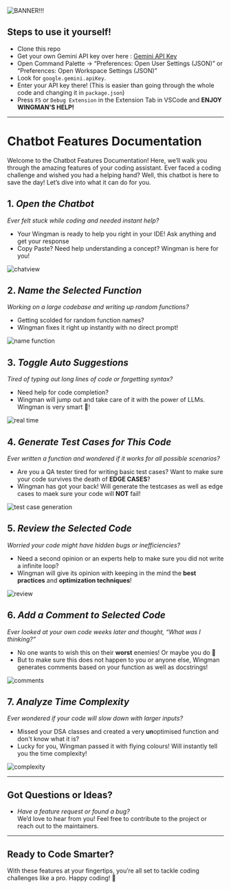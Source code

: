 ![BANNER!!!](https://github.com/user-attachments/assets/6d0cddb3-86d4-4551-b685-eae83d84db2f)

## Steps to use it yourself!
- Clone this repo
- Get your own Gemini API key over here : [Gemini API Key](https://ai.google.dev/gemini-api/docs/api-key)
- Open Command Palette → “Preferences: Open User Settings (JSON)” or “Preferences: Open Workspace Settings (JSON)”  
- Look for `google.gemini.apiKey`.
- Enter your API key there! (This is easier than going through the whole code and changing it in `package.json`)
- Press `F5` or `Debug Extension` in the Extension Tab in VSCode and **ENJOY WINGMAN'S HELP!**
  
---

# Chatbot Features Documentation

Welcome to the Chatbot Features Documentation! Here, we’ll walk you through the amazing features of your coding assistant. Ever faced a coding challenge and wished you had a helping hand? Well, this chatbot is here to save the day! Let’s dive into what it can do for you.


## 1. *Open the Chatbot*
   *Ever felt stuck while coding and needed instant help?*
- Your Wingman is ready to help you right in your IDE! Ask anything and get your response 
- Copy Paste? Need help understanding a concept? Wingman is here for you!

![chatview](https://github.com/user-attachments/assets/8dbab7ea-0763-4ddf-9af2-37aa6f9cf4a3)



## 2. *Name the Selected Function*
  *Working on a large codebase and writing up random functions?*
   - Getting scolded for random function names?
   - Wingman fixes it right up instantly with no direct prompt!


![name function](https://github.com/user-attachments/assets/8b9eb0c4-6d5a-429f-8ad8-a4847a380486)

## 3. *Toggle Auto Suggestions*
   *Tired of typing out long lines of code or forgetting syntax?*  
  - Need help for code completion?
  - Wingman will jump out and take care of it with the power of LLMs. Wingman is very smart 🧠!

    
![real time](https://github.com/user-attachments/assets/45cff8e9-3db1-4146-9241-3d50929a8f0b)



## 4. *Generate Test Cases for This Code*
   *Ever written a function and wondered if it works for all possible scenarios?*  
   - Are you a QA tester tired for writing basic test cases? Want to make sure your code survives the death of **EDGE CASES**?
   - Wingman has got your back! Will generate the testcases as well as edge cases to maek sure your code will **NOT** fail!


![test case generation](https://github.com/user-attachments/assets/f8361ea9-ca35-4c00-aacc-2e0e606de190)

## 5. *Review the Selected Code*
   *Worried your code might have hidden bugs or inefficiencies?*  
   - Need a second opinion or an experts help to make sure you did not write a infinite loop?
   - Wingman will give its opinion with keeping in the mind the **best practices** and **optimization techniques**!


![review](https://github.com/user-attachments/assets/50485b56-b859-4eef-867e-2266da71410f)

## 6. *Add a Comment to Selected Code*
   *Ever looked at your own code weeks later and thought, “What was I thinking?”*  
  - No one wants to wish this on their **worst** enemies! Or maybe you do 👀
  - But to make sure this does not happen to you or anyone else, Wingman generates comments based on your function as well as docstrings!


![comments](https://github.com/user-attachments/assets/131340a6-b670-498e-98cf-4785aca8a886)


## 7. *Analyze Time Complexity*
   *Ever wondered if your code will slow down with larger inputs?*  
  - Missed your DSA classes and created a very **un**optimised function and don't know what it is?
  - Lucky for you, Wingman passed it with flying colours! Will instantly tell you the time complexity!

    
![complexity](https://github.com/user-attachments/assets/e60136de-b6eb-4634-81cd-6540f3f9853e)

---

## Got Questions or Ideas?
- *Have a feature request or found a bug?*  
   We’d love to hear from you! Feel free to contribute to the project or reach out to the maintainers.

---

## Ready to Code Smarter?
With these features at your fingertips, you’re all set to tackle coding challenges like a pro. Happy coding! 🚀
